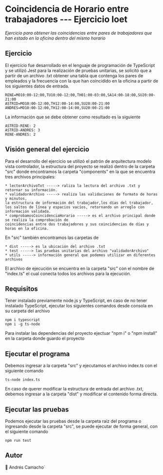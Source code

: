 # Coincidencia de Horario entre trabajadores --- Ejercicio Ioet

_Ejercicio para obtener las coincidencias entre pares de trabajadores que han estado en la oficina dentro del mismo horario_

## Ejercicio 
El ejercicio fue desarrollado en el lenguaje de programación de TypeScript y se utilizó Jest para la realización de pruebas unitarias, se solicitó que a partir de un archivo .txt obtener una tabla que contenga los pares de empleados y la frecuencia con la que han coincidido en la oficina a partir de los siguientes datos de entrada.

```
RENE=MO10:00-12:00,TU10:00-12:00,TH01:00-03:00,SA14:00-18:00,SU20:00- 21:00
ASTRID=MO10:00-12:00,TH12:00-14:00,SU20:00-21:00
ANDRES=MO10:00-12:00,TH12:00-14:00,SU20:00-21:00
```

La información que se debe obtener como resultado es la siguiente

```
ASTRID-RENE: 2
ASTRID-ANDRES: 3
RENE-ANDRES: 2
```

## Visión general del ejercicio
Para el desarrollo del ejercicio se utilizó el patrón de arquitectura modelo vista controlador, la estructura del proyecto se realizó dentro de la carpeta "src" donde encontramos la carpeta "components" en la que se encuentra tres archivos principales:
```
* lectorArchivoTxt -----> raliza la lectura del archivo .txt y retornar su información.
* validadorArchivo -----> realiza las validaciones de formato de horas y minutos, 
la estructura de información del trabajador,los días del trabajador,
los saltos de línea y espacios vacíos, retornando un arreglo con información validada. 
* comprobamosCoincidenciaHorario -----> es el archivo principal donde se realiza la comprobación de 
coincidencias entre dos trabajadores y sus coincidencias de días y horas en la oficina.
```
En "src" también encontramos las carpetas de
```
* dist -----> es la ubicación del archivo .txt
* test -----> las pruebas unitarias del archivo "validadorArchivo"
* utils -----> información general que podemos utilizar en diferentes archivos
```
El archivo de ejecución se encuentra en la carpeta "src" con el nombre de "index.ts" el cual conecta todos los archivos para la ejecución.

## Requisitos
Tener instalado previamente node.js y TypeScript, en caso de no tener instalado TypeScript, ejecutar los siguientes comandos desde consola en su carpeta del archivo
```
npm i typescript
npm i -g ts-node
```
Para instalar las dependencias del proyecto ejectuar "npm i" o "npm install" en la carpeta donde guardo el proyecto 

## Ejecutar el programa
Debemos ingresar a la carpeta "src" y ejecutamos el archivo index.ts con el siguiente comando 
```
ts-node index.ts
```
En caso de querer modificar la estructura de entrada del archivo .txt, debemos ingresar a la carpeta "dist" y modificar el contenido forma directa.
## Ejecutar las pruebas
Podemos ejecutar las pruebas desde la carpeta raiz del programa o ingresando desde la carpeta "src", se puede ejecutar de forma general, con el siguiente comando
```
npm run test
```

## Autor
👨 Andrés Camacho`

